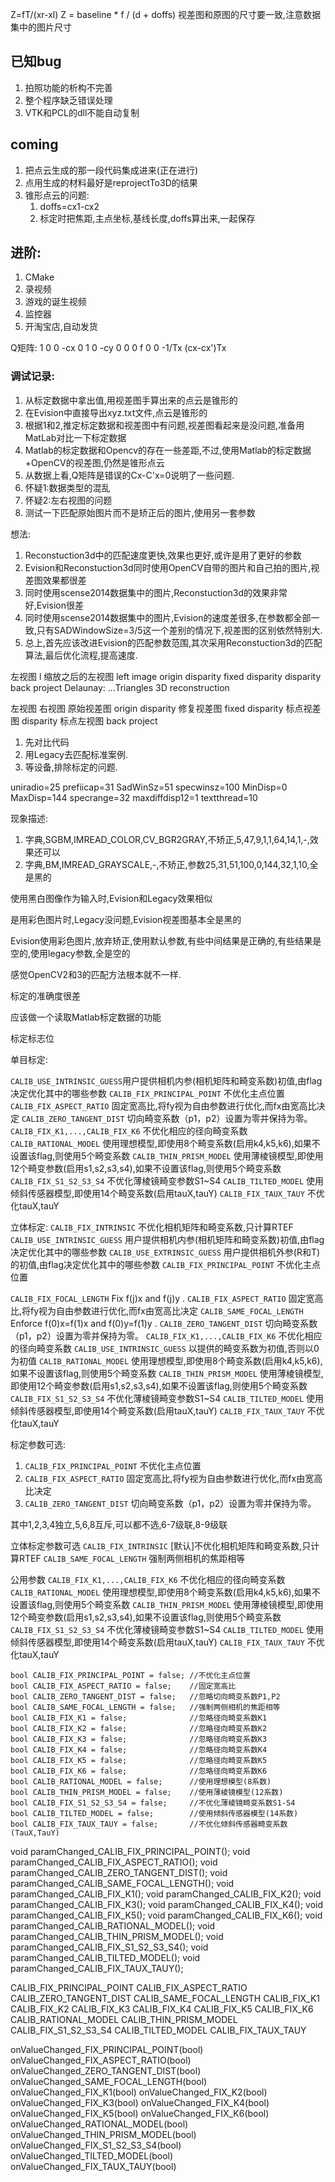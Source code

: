 
Z=fT/(xr-xl)
Z = baseline * f / (d + doffs)
视差图和原图的尺寸要一致,注意数据集中的图片尺寸
## 已知bug
1.  拍照功能的析构不完善
2.  整个程序缺乏错误处理
3.  VTK和PCL的dll不能自动复制

## coming
1. 把点云生成的那一段代码集成进来(正在进行)
2. 点用生成的材料最好是reprojectTo3D的结果
3. 锥形点云的问题:
   1. doffs=cx1-cx2
   2. 标定时把焦距,主点坐标,基线长度,doffs算出来,一起保存

## 进阶:
1. CMake
2. 录视频
3. 游戏的诞生视频
4. 监控器
5. 开淘宝店,自动发货

Q矩阵:
1   0   0   -cx
0   1   0   -cy
0   0   0   f
0   0   -1/Tx   (cx-cx')Tx


### 调试记录:
1. 从标定数据中拿出值,用视差图手算出来的点云是锥形的
2. 在Evision中直接导出xyz.txt文件,点云是锥形的
3. 根据1和2,推定标定数据和视差图中有问题,视差图看起来是没问题,准备用MatLab对比一下标定数据
4. Matlab的标定数据和Opencv的存在一些差距,不过,使用Matlab的标定数据+OpenCV的视差图,仍然是锥形点云
5. 从数据上看,Q矩阵是错误的Cx-C'x=0说明了一些问题.
6. 怀疑1:数据类型的混乱
7. 怀疑2:左右视图的问题
8. 测试一下匹配原始图片而不是矫正后的图片,使用另一套参数




想法:
1. Reconstuction3d中的匹配速度更快,效果也更好,或许是用了更好的参数
2. Evision和Reconstuction3d同时使用OpenCV自带的图片和自己拍的图片,视差图效果都很差
3. 同时使用scense2014数据集中的图片,Reconstuction3d的效果非常好,Evision很差
4. 同时使用scense2014数据集中的图片,Evision的速度差很多,在参数都全部一致,只有SADWindowSize=3/5这一个差别的情况下,视差图的区别依然特别大.
5. 总上,首先应该改进Evision的匹配参数范围,其次采用Reconstuction3d的匹配算法,最后优化流程,提高速度.

左视图 l 
缩放之后的左视图 left image
origin disparity
fixed disparity
disparity
back project
Delaunay: ...Triangles
3D reconstruction

左视图 
右视图 
原始视差图 origin disparity
修复视差图 fixed disparity
标点视差图 disparity
标点左视图 back project



1. 先对比代码
2. 用Legacy去匹配标准案例.
3. 等设备,排除标定的问题.

uniradio=25
prefiicap=31
SadWinSz=51
specwinsz=100
MinDisp=0
MaxDisp=144
specrange=32
maxdiffdisp12=1
textthread=10

现象描述:
1. 字典,SGBM,IMREAD_COLOR,CV_BGR2GRAY,不矫正,5,47,9,1,1,64,14,1,-,效果还可以
2. 字典,BM,IMREAD_GRAYSCALE,-,不矫正,参数25,31,51,100,0,144,32,1,10,全是黑的


使用黑白图像作为输入时,Evision和Legacy效果相似

是用彩色图片时,Legacy没问题,Evision视差图基本全是黑的

Evision使用彩色图片,放弃矫正,使用默认参数,有些中间结果是正确的,有些结果是空的,使用legacy参数,全是空的


感觉OpenCV2和3的匹配方法根本就不一样.


标定的准确度很差

应该做一个读取Matlab标定数据的功能



标定标志位

单目标定:

`CALIB_USE_INTRINSIC_GUESS`用户提供相机内参(相机矩阵和畸变系数)初值,由flag决定优化其中的哪些参数
`CALIB_FIX_PRINCIPAL_POINT` 不优化主点位置
`CALIB_FIX_ASPECT_RATIO` 固定宽高比,将fy视为自由参数进行优化,而fx由宽高比决定
`CALIB_ZERO_TANGENT_DIST` 切向畸变系数（p1，p2）设置为零并保持为零。
`CALIB_FIX_K1,...,CALIB_FIX_K6` 不优化相应的径向畸变系数
`CALIB_RATIONAL_MODEL` 使用理想模型,即使用8个畸变系数(启用k4,k5,k6),如果不设置该flag,则使用5个畸变系数
`CALIB_THIN_PRISM_MODEL` 使用薄棱镜模型,即使用12个畸变参数(启用s1,s2,s3,s4),如果不设置该flag,则使用5个畸变系数
`CALIB_FIX_S1_S2_S3_S4` 不优化薄棱镜畸变参数S1~S4
`CALIB_TILTED_MODEL` 使用倾斜传感器模型,即使用14个畸变系数(启用tauX,tauY)
`CALIB_FIX_TAUX_TAUY` 不优化tauX,tauY

立体标定:
`CALIB_FIX_INTRINSIC` 不优化相机矩阵和畸变系数,只计算RTEF
`CALIB_USE_INTRINSIC_GUESS` 用户提供相机内参(相机矩阵和畸变系数)初值,由flag决定优化其中的哪些参数
`CALIB_USE_EXTRINSIC_GUESS` 用户提供相机外参(R和T)的初值,由flag决定优化其中的哪些参数
`CALIB_FIX_PRINCIPAL_POINT` 不优化主点位置

`CALIB_FIX_FOCAL_LENGTH` Fix f(j)x and f(j)y .
`CALIB_FIX_ASPECT_RATIO` 固定宽高比,将fy视为自由参数进行优化,而fx由宽高比决定
`CALIB_SAME_FOCAL_LENGTH` Enforce f(0)x=f(1)x and f(0)y=f(1)y .
`CALIB_ZERO_TANGENT_DIST` 切向畸变系数（p1，p2）设置为零并保持为零。
`CALIB_FIX_K1,...,CALIB_FIX_K6` 不优化相应的径向畸变系数
`CALIB_USE_INTRINSIC_GUESS` 以提供的畸变系数为初值,否则以0为初值
`CALIB_RATIONAL_MODEL` 使用理想模型,即使用8个畸变系数(启用k4,k5,k6),如果不设置该flag,则使用5个畸变系数
`CALIB_THIN_PRISM_MODEL` 使用薄棱镜模型,即使用12个畸变参数(启用s1,s2,s3,s4),如果不设置该flag,则使用5个畸变系数
`CALIB_FIX_S1_S2_S3_S4` 不优化薄棱镜畸变参数S1~S4
`CALIB_TILTED_MODEL` 使用倾斜传感器模型,即使用14个畸变系数(启用tauX,tauY)
`CALIB_FIX_TAUX_TAUY` 不优化tauX,tauY

标定参数可选:
1. `CALIB_FIX_PRINCIPAL_POINT` 不优化主点位置
2. `CALIB_FIX_ASPECT_RATIO` 固定宽高比,将fy视为自由参数进行优化,而fx由宽高比决定
3. `CALIB_ZERO_TANGENT_DIST` 切向畸变系数（p1，p2）设置为零并保持为零。

其中1,2,3,4独立,5,6,8互斥,可以都不选,6-7级联,8-9级联

立体标定参数可选
`CALIB_FIX_INTRINSIC` [默认]不优化相机矩阵和畸变系数,只计算RTEF
`CALIB_SAME_FOCAL_LENGTH` 强制两侧相机的焦距相等



公用参数
`CALIB_FIX_K1,...,CALIB_FIX_K6` 不优化相应的径向畸变系数
`CALIB_RATIONAL_MODEL` 使用理想模型,即使用8个畸变系数(启用k4,k5,k6),如果不设置该flag,则使用5个畸变系数
`CALIB_THIN_PRISM_MODEL` 使用薄棱镜模型,即使用12个畸变参数(启用s1,s2,s3,s4),如果不设置该flag,则使用5个畸变系数
`CALIB_FIX_S1_S2_S3_S4` 不优化薄棱镜畸变参数S1~S4
`CALIB_TILTED_MODEL` 使用倾斜传感器模型,即使用14个畸变系数(启用tauX,tauY)
`CALIB_FIX_TAUX_TAUY` 不优化tauX,tauY





	bool CALIB_FIX_PRINCIPAL_POINT = false;	//不优化主点位置
	bool CALIB_FIX_ASPECT_RATIO = false;	//固定宽高比
	bool CALIB_ZERO_TANGENT_DIST = false;	//忽略切向畸变系数P1,P2
	bool CALIB_SAME_FOCAL_LENGTH = false;	//强制两侧相机的焦距相等
	bool CALIB_FIX_K1 = false;				//忽略径向畸变系数K1
	bool CALIB_FIX_K2 = false;				//忽略径向畸变系数K2
	bool CALIB_FIX_K3 = false;				//忽略径向畸变系数K3
	bool CALIB_FIX_K4 = false;				//忽略径向畸变系数K4
	bool CALIB_FIX_K5 = false;				//忽略径向畸变系数K5
	bool CALIB_FIX_K6 = false;				//忽略径向畸变系数K6
	bool CALIB_RATIONAL_MODEL = false;		//使用理想模型(8系数)
	bool CALIB_THIN_PRISM_MODEL = false;	//使用薄棱镜模型(12系数)
	bool CALIB_FIX_S1_S2_S3_S4 = false;		//不优化薄棱镜畸变系数S1-S4
	bool CALIB_TILTED_MODEL = false;		//使用倾斜传感器模型(14系数)
	bool CALIB_FIX_TAUX_TAUY = false;		//不优化倾斜传感器畸变系数(TauX,TauY)


void paramChanged_CALIB_FIX_PRINCIPAL_POINT();
void paramChanged_CALIB_FIX_ASPECT_RATIO();
void paramChanged_CALIB_ZERO_TANGENT_DIST();
void paramChanged_CALIB_SAME_FOCAL_LENGTH();
void paramChanged_CALIB_FIX_K1();
void paramChanged_CALIB_FIX_K2();
void paramChanged_CALIB_FIX_K3();
void paramChanged_CALIB_FIX_K4();
void paramChanged_CALIB_FIX_K5();
void paramChanged_CALIB_FIX_K6();
void paramChanged_CALIB_RATIONAL_MODEL();
void paramChanged_CALIB_THIN_PRISM_MODEL();
void paramChanged_CALIB_FIX_S1_S2_S3_S4();
void paramChanged_CALIB_TILTED_MODEL();
void paramChanged_CALIB_FIX_TAUX_TAUY();









CALIB_FIX_PRINCIPAL_POINT
CALIB_FIX_ASPECT_RATIO
CALIB_ZERO_TANGENT_DIST
CALIB_SAME_FOCAL_LENGTH
CALIB_FIX_K1
CALIB_FIX_K2
CALIB_FIX_K3
CALIB_FIX_K4
CALIB_FIX_K5
CALIB_FIX_K6
CALIB_RATIONAL_MODEL
CALIB_THIN_PRISM_MODEL
CALIB_FIX_S1_S2_S3_S4
CALIB_TILTED_MODEL
CALIB_FIX_TAUX_TAUY








onValueChanged_FIX_PRINCIPAL_POINT(bool)
onValueChanged_FIX_ASPECT_RATIO(bool)
onValueChanged_ZERO_TANGENT_DIST(bool)
onValueChanged_SAME_FOCAL_LENGTH(bool)
onValueChanged_FIX_K1(bool)
onValueChanged_FIX_K2(bool)
onValueChanged_FIX_K3(bool)
onValueChanged_FIX_K4(bool)
onValueChanged_FIX_K5(bool)
onValueChanged_FIX_K6(bool)
onValueChanged_RATIONAL_MODEL(bool)
onValueChanged_THIN_PRISM_MODEL(bool)
onValueChanged_FIX_S1_S2_S3_S4(bool)
onValueChanged_TILTED_MODEL(bool)
onValueChanged_FIX_TAUX_TAUY(bool)

